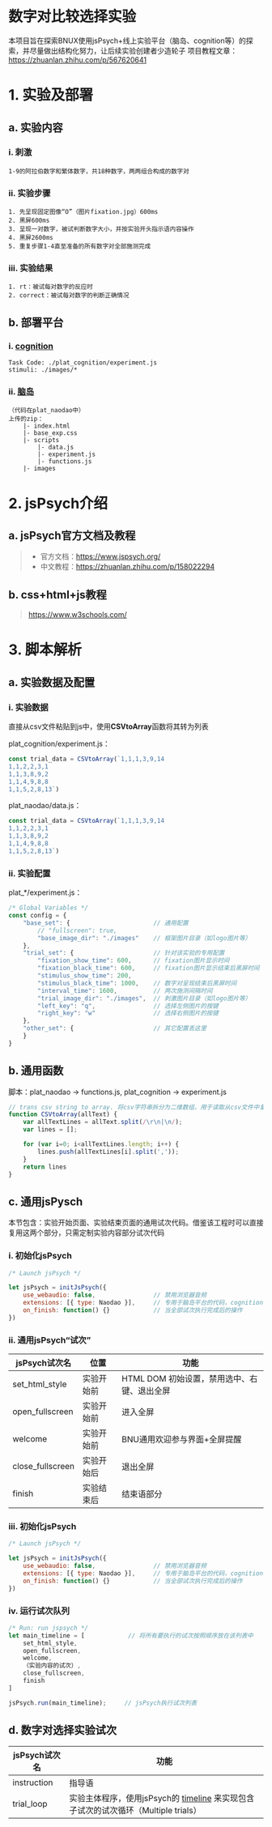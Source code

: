 # 数字对比较选择实验

本项目旨在探索BNUX使用jsPsych+线上实验平台（脑岛、cognition等）的探索，并尽量做出结构化努力，让后续实验创建者少造轮子
项目教程文章：https://zhuanlan.zhihu.com/p/567620641

# 1. 实验及部署
## a. 实验内容
### i. 刺激
    1-9的阿拉伯数字和繁体数字，共18种数字，两两组合构成的数字对
### ii. 实验步骤
    1. 先呈现固定图像“O”（图片fixation.jpg）600ms
    2. 黑屏600ms
    3. 呈现一对数字，被试判断数字大小，并按实验开头指示语内容操作
    4. 黑屏2600ms
    5. 重复步骤1-4直至准备的所有数字对全部施测完成

### iii. 实验结果
    1. rt：被试每对数字的反应时
    2. correct：被试每对数字的判断正确情况

## b. 部署平台
### i. [cognition](https://exvrlpestt.cognition.run)
    Task Code: ./plat_cognition/experiment.js
    stimuli: ./images/*
### ii. [脑岛](https://www.naodao.com/project/625310580265189376)
    （代码在plat_naodao中）
    上传的zip：
        |- index.html
        |- base_exp.css
        |- scripts
            |- data.js
            |- experiment.js
            |- functions.js
        |- images

# 2. jsPsych介绍
## a. jsPsych官方文档及教程
> - 官方文档：https://www.jspsych.org/
> - 中文教程：https://zhuanlan.zhihu.com/p/158022294
## b. css+html+js教程
> https://www.w3schools.com/


# 3. 脚本解析
## a. 实验数据及配置
### i. 实验数据
直接从csv文件粘贴到js中，使用**CSVtoArray**函数将其转为列表

plat_cognition/experiment.js：
```javascript
const trial_data = CSVtoArray(`1,1,1,3,9,14
1,1,2,2,3,1
1,1,3,8,9,2
1,1,4,9,8,8
1,1,5,2,8,13`)
```
    
plat_naodao/data.js：
```javascript
const trial_data = CSVtoArray(`1,1,1,3,9,14
1,1,2,2,3,1
1,1,3,8,9,2
1,1,4,9,8,8
1,1,5,2,8,13`)
```

### ii. 实验配置
plat_*/experiment.js：
```javascript
/* Global Variables */
const config = {
    "base_set": {                       // 通用配置
        // "fullscreen": true,
        "base_image_dir": "./images"    // 框架图片目录（如logo图片等）
    },
    "trial_set": {                      // 针对该实验的专用配置
        "fixation_show_time": 600,      // fixation图片显示时间
        "fixation_black_time": 600,     // fixation图片显示结束后黑屏时间
        "stimulus_show_time": 200,
        "stimulus_black_time": 1000,    // 数字对呈现结束后黑屏时间
        "interval_time": 1600,          // 两次施测间隔时间
        "trial_image_dir": "./images",  // 刺激图片目录（如logo图片等）
        "left_key": "q",                // 选择左侧图片的按键
        "right_key": "w"                // 选择右侧图片的按键
    },
    "other_set": {                      // 其它配置丢这里
    }
} 

```

## b. 通用函数
脚本：plat_naodao -> functions.js, plat_cognition -> experiment.js

```javascript
// trans csv string to array. 将csv字符串拆分为二维数组，用于读取从csv文件中复制而来的刺激队列
function CSVtoArray(allText) {
    var allTextLines = allText.split(/\r\n|\n/);
    var lines = [];

    for (var i=0; i<allTextLines.length; i++) {
        lines.push(allTextLines[i].split(','));
    }
    return lines
}
```

## c. 通用jsPysch
本节包含：实验开始页面、实验结束页面的通用试次代码。借鉴该工程时可以直接复用这两个部分，只需定制实验内容部分试次代码
### i. 初始化jsPsych
```javascript
/* Launch jsPsych */

let jsPsych = initJsPsych({
    use_webaudio: false,                // 禁用浏览器音频
    extensions: [{ type: Naodao }],     // 专用于脑岛平台的代码，cognition不需要
    on_finish: function() {}            // 当全部试次执行完成后的操作
})

```

### ii. 通用jsPsych“试次”
| jsPsych试次名 | 位置 | 功能 |
|-- | -- | -- |
| set_html_style | 实验开始前 | HTML DOM 初始设置，禁用选中、右键、退出全屏 |
| open_fullscreen | 实验开始前 | 进入全屏 |
| welcome | 实验开始前 | BNU通用欢迎参与界面+全屏提醒 |
| close_fullscreen | 实验开始后 | 退出全屏 |
| finish | 实验结束后 | 结束语部分 |

### iii. 初始化jsPsych
```javascript
/* Launch jsPsych */

let jsPsych = initJsPsych({
    use_webaudio: false,                // 禁用浏览器音频
    extensions: [{ type: Naodao }],     // 专用于脑岛平台的代码，cognition不需要
    on_finish: function() {}            // 当全部试次执行完成后的操作
})

```

### iv. 运行试次队列
```javascript
/* Run: run jspsych */
let main_timeline = [            // 将所有要执行的试次按照顺序放在该列表中
    set_html_style,
    open_fullscreen,
    welcome,
    （实验内容的试次）,
    close_fullscreen,
    finish
]

jsPsych.run(main_timeline);     // jsPsych执行试次列表

```

## d. 数字对选择实验试次
| jsPsych试次名 | 功能 |
|-- | -- |
| instruction | 指导语 |
| trial_loop | 实验主体程序，使用jsPsych的 [timeline](https://www.jspsych.org/7.3/overview/timeline/) 来实现包含子试次的试次循环（Multiple trials） |